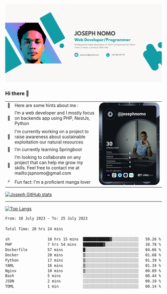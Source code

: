 ![Banner of my profile!](/Joseph_NOMO_NEW.png "Banner")

### Hi there 👋

<!--- | --  | 👋  | Here are some hints about me :                                                                                                 | <td rowspan=6><img src="/devcard.svg" width="400" alt="Joseph NOMO's Dev Card"/></td> |
| --- | --- | ------------------------------------------------------------------------------------------------------------------------------ | ------------------------------------------------------------------------------------- |
| --  | 🔭  | I’m a web developer and I mostly focus on backends app using PHP, NestJs, Python                                               |
| --  | 🦁  | I'm currently working on a project to raise awareness about sustainable exploitation our natural resources                     |
| --  | 🌱  | I’m currently learning Springboot                                                                                              |
| --  | 👯  | I’m looking to collaborate on any project that can help me grow my skills. Feel free to contact me at mailto:jspnomo@gmail.com |
| --  | ⚡  | Fun fact: I'm a proficient manga lover                                                                                         |
--->

<table>
    <tr>
        <td width="1%">👋</td>
        <td width="55%">Here are some hints about me :</td>
        <td rowspan=6 width="44%"><img src="/devcard.svg" width="400" alt="Joseph NOMO's Dev Card"/></td>
    </tr>
    <tr>
        <td>🔭</td>
        <td>I’m a web developer and I mostly focus on backends app using PHP, NestJs, Python</td>
    </tr>
    <tr>
        <td>🦁</td>
        <td>I'm currently working on a project to raise awareness about sustainable exploitation our natural resources</td>
    </tr>
    <tr>
        <td>🌱</td>
        <td>I’m currently learning Springboot</td>
    </tr>
    <tr>
        <td>👯</td>
        <td>I’m looking to collaborate on any project that can help me grow my skills. Feel free to contact me at mailto:jspnomo@gmail.com</td>
    </tr>
    <tr>
        <td>⚡</td>
        <td>Fun fact: I'm a proficient manga lover</td>
    </tr>

</table>

[![Joseph GitHub stats](https://github-readme-stats-seven-sigma-53.vercel.app/api?username=Jspascal)](https://github.com/Jspascal/github-readme-stats)

---

[![Top Langs](https://github-readme-stats-seven-sigma-53.vercel.app/api/top-langs/?username=Jspascal&layout=compact)](https://github.com/Jspascal/github-readme-stats)

<!--START_SECTION:waka-->

```txt
From: 18 July 2023 - To: 25 July 2023

Total Time: 20 hrs 24 mins

sh                 10 hrs 15 mins  ████████████▓░░░░░░░░░░░░   50.26 %
PHP                7 hrs 54 mins   █████████▓░░░░░░░░░░░░░░░   38.78 %
Dockerfile         57 mins         █░░░░░░░░░░░░░░░░░░░░░░░░   04.66 %
Docker             20 mins         ▒░░░░░░░░░░░░░░░░░░░░░░░░   01.68 %
Python             17 mins         ▒░░░░░░░░░░░░░░░░░░░░░░░░   01.39 %
YAML               16 mins         ▒░░░░░░░░░░░░░░░░░░░░░░░░   01.34 %
Nginx              10 mins         ▒░░░░░░░░░░░░░░░░░░░░░░░░   00.89 %
Bash               5 mins          ░░░░░░░░░░░░░░░░░░░░░░░░░   00.44 %
JSON               2 mins          ░░░░░░░░░░░░░░░░░░░░░░░░░   00.19 %
TOML               1 min           ░░░░░░░░░░░░░░░░░░░░░░░░░   00.14 %
```

<!--END_SECTION:waka-->
